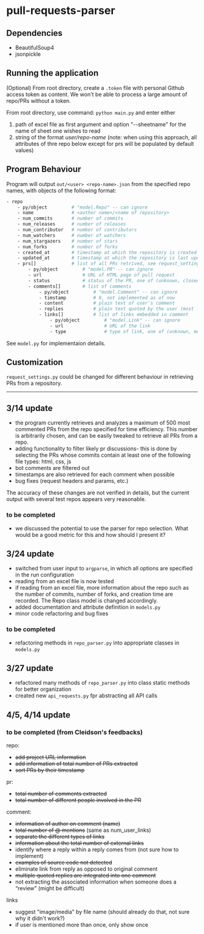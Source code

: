 # pull-requests-parser

## Dependencies
- BeautifulSoup4
- jsonpickle

## Running the application
(Optional) From root directory, create a `.token` file with personal Github access token as content. We won't be able to process a large amount of repo/PRs without a token.

From root directory, use command: `python main.py` and enter either
1. path of excel file as first argument and option "--sheetname" for the name of sheet one wishes to read
1. string of the format _user/repo-name_ (note: when using this approach, all attributes of thre repo below except for prs will be populated by default values)

## Program Behaviour
Program will output `out/<user> <repo-name>.json` from the specified repo names, with objects of the following format:

```perl
- repo
    - py/object         # "model.Repo" -- can ignore
    - name              # <author name>/<name of repository>
    - num_commits       # number of commits
    - num_releases      # number of releases
    - num_contributor   # number of contributors
    - num_watchers      # number of watchers
    - num_stargazers    # number of stars
    - num_forks         # number of forks
    - created_at        # timestamp at which the repository is created
    - updated_at        # timestamp at which the repository is last updated
    - prs[]             # list of all PRs retrived, see request_settings.py for options
        - py/object         # "model.PR" -- can ignore
        - url               # URL of HTML page of pull request
        - status            # status of the PR, one of (unknown, closed, merged, open)
        - comments[]        # list of comments
            - py/object         # "model.Comment" -- can ignore
            - timstamp          # 0, not implemented as of now
            - content           # plain text of user's comment
            - replies           # plain text quoted by the user (most likely as a reply)
            - links[]           # list of links embedded in comment
                - py/object         # "model.Link" -- can ignore
                - url               # URL of the link
                - type              # type of link, one of (unknown, media, issue, user)

```
See `model.py` for implementaion details.

## Customization
`request_settings.py` could be changed for different behaviour in retrieving PRs from a repository.

-------------
## 3/14 update
- the program currently retrieves and analyzes a maximum of 500 most commented PRs from the repo specified for time efficiency. This number is arbitrarily chosen, and can be easily tweaked to retrieve all PRs from a repo.
- adding functionality to filter likely pr discussions- this is done by selecting the PRs whose commits contain at least one of the following file types: html, css, js
- bot comments are filtered out
- timestamps are also retrieved for each comment when possible
- bug fixes (request headers and params, etc.)

The accuracy of these changes are not verified in details, but the current output with several test repos appears very reasonable.

### to be completed
- we discussed the potential to use the parser for repo selection. What would be a good metric for this and how should I present it?

## 3/24 update
- switched from user input to `argparse`, in which all options are specified in the run configuration
- reading from an excel file is now tested
- if reading from an excel file, more information about the repo such as the number of commits, number of forks, and creation time are recorded. The Repo class model is changed accordingly.
- added documentation and attribute definition in `models.py`
- minor code refactoring and bug fixes

### to be completed
- refactoring methods in `repo_parser.py` into appropriate classes in `models.py`

## 3/27 update
- refactored many methods of `repo_parser.py` into class static methods for better organization 
- created new `api_requests.py` fpr abstracting all API calls

## 4/5, 4/14 update
### to be completed (from Cleidson's feedbacks)
repo:
- ~~add project URL information~~
- ~~add information of total number of PRs extracted~~
- ~~sort PRs by their timestamp~~

pr:
- ~~total number of comments extracted~~
- ~~total number of different people involved in the PR~~

comment:
- ~~information of author on comment (name)~~
- ~~total number of @ mentions~~ (same as num_user_links)
- ~~separate the different types of links~~
- ~~information about the total number of external links~~
- identify where a reply within a reply comes from (not sure how to implement)
- ~~examples of source code not detected~~
- eliminate link from reply as opposed to original comment
- ~~multiple quoted replies are integrated into one comment~~
- not extracting the associated information when someone does a “review" (might be difficult)

links
- suggest "image/media" by file name (should already do that, not sure why it didn't work?)
- if user is mentioned more than once, only show once




